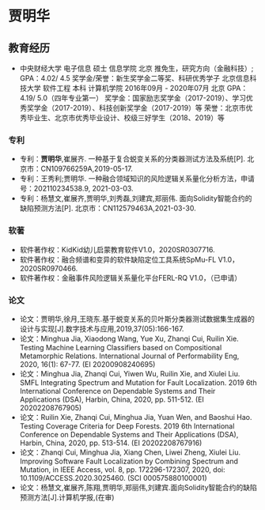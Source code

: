# 贾明华


## 教育经历

- 中央财经大学 电子信息 硕士 信息学院
北京
推免生，研究方向（金融科技）; GPA：4.02/ 4.5
奖学金/荣誉：新生奖学金二等奖、科研优秀学子
北京信息科技大学
软件工程 本科 计算机学院
2016年09月 - 2020年07月
北京
GPA：4.19/ 5.0（四年专业第一）
奖学金：国家励志奖学金（2017-2019）、学习优秀奖学金（2017-2019）、科技创新奖学金（2017-2019）等
荣誉：北京市优秀毕业生、北京市优秀毕业设计、校级三好学生（2018、2019）等

### 专利
- 专利：**贾明华**,崔展齐. 一种基于复合蜕变关系的分类器测试方法及系统[P]. 北京市：CN109766259A,2019-05-17.
- 专利：王秀利;贾明华. 一种融合领域知识的风险逻辑关系量化分析方法，申请号：202110234538.9, 2021-03-03.
- 专利：杨慧文,崔展齐,贾明华,刘秀磊,刘建宾,郑丽伟. 面向Solidity智能合约的缺陷预测方法[P]. 北京市：CN112579463A,2021-03-30.

### 软著
- 软件著作权：KidKid幼儿启蒙教育软件V1.0，2020SR0307716.
- 软件著作权：融合频谱和变异的软件缺陷定位工具系统SpMu-FL V1.0，2020SR0970466.
- 软件著作权：金融事件风险逻辑关系量化平台FERL-RQ V1.0，（已申请）

### 论文
- 论文：贾明华,徐月,王晓东.基于蜕变关系的贝叶斯分类器测试数据集生成器的设计与实现[J].数字技术与应用,2019,37(05):166-167.
- 论文：Minghua Jia, Xiaodong Wang, Yue Xu, Zhanqi Cui, Ruilin Xie. Testing Machine Learning Classifiers based on Compositional Metamorphic Relations. International Journal of Performability Eng, 2020, 16(1): 67-77. (EI 20200908240695)
- 论文：Minghua Jia, Zhanqi Cui, Yiwen Wu, Ruilin Xie, and Xiulei Liu. SMFL Integrating Spectrum and Mutation for Fault Localization. 2019 6th International Conference on Dependable Systems and Their Applications (DSA), Harbin, China, 2020, pp. 511-512. (EI 20202208767905)
- 论文：Ruilin Xie, Zhanqi Cui, Minghua Jia, Yuan Wen, and Baoshui Hao. Testing Coverage Criteria for Deep Forests. 2019 6th International Conference on Dependable Systems and Their Applications (DSA), Harbin, China, 2020, pp. 513-514. (EI 20202208767916)
- 论文：Zhanqi Cui, Minghua Jia, Xiang Chen, Liwei Zheng, Xiulei Liu. Improving Software Fault Localization by Combining Spectrum and Mutation, in IEEE Access, vol. 8, pp. 172296-172307, 2020, doi: 10.1109/ACCESS.2020.3025460. (SCI 000575880100001)
- 论文：杨慧文,崔展齐,陈翔,贾明华,郑丽伟,刘建宾.面向Solidity智能合约的缺陷预测方法[J].计算机学报,(在审)
